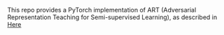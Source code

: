 This repo provides a PyTorch implementation of ART (Adversarial Representation Teaching for Semi-supervised Learning), as described in [Here]()
